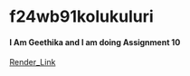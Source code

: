 # f24wb91kolukuluri

#### I Am Geethika and I am doing Assignment 10 

[Render_Link](https://f24wb91kolukuluri.onrender.com)
